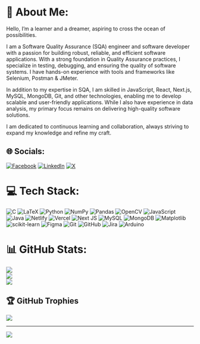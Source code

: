 # 💫 About Me:
Hello, I’m a learner and a dreamer, aspiring to cross the ocean of possibilities.

I am a Software Quality Assurance (SQA) engineer and software developer with a passion for building robust, reliable, and efficient software applications. With a strong foundation in Quality Assurance practices, I specialize in testing, debugging, and ensuring the quality of software systems. I have hands-on experience with tools and frameworks like Selenium, Postman & JMeter.

In addition to my expertise in SQA, I am skilled in JavaScript, React, Next.js, MySQL, MongoDB, Git, and other technologies, enabling me to develop scalable and user-friendly applications. While I also have experience in data analysis, my primary focus remains on delivering high-quality software solutions.

I am dedicated to continuous learning and collaboration, always striving to expand my knowledge and refine my craft.


## 🌐 Socials:
[![Facebook](https://img.shields.io/badge/Facebook-%231877F2.svg?logo=Facebook&logoColor=white)](https://facebook.com/greatrifatt) [![LinkedIn](https://img.shields.io/badge/LinkedIn-%230077B5.svg?logo=linkedin&logoColor=white)](https://linkedin.com/in/greatrifat) [![X](https://img.shields.io/badge/X-black.svg?logo=X&logoColor=white)](https://x.com/greatrifat) 

# 💻 Tech Stack:
![C](https://img.shields.io/badge/c-%2300599C.svg?style=for-the-badge&logo=c&logoColor=white) ![LaTeX](https://img.shields.io/badge/latex-%23008080.svg?style=for-the-badge&logo=latex&logoColor=white) ![Python](https://img.shields.io/badge/python-3670A0?style=for-the-badge&logo=python&logoColor=ffdd54) ![NumPy](https://img.shields.io/badge/numpy-%23013243.svg?style=for-the-badge&logo=numpy&logoColor=white) ![Pandas](https://img.shields.io/badge/pandas-%23150458.svg?style=for-the-badge&logo=pandas&logoColor=white) ![OpenCV](https://img.shields.io/badge/opencv-%23white.svg?style=for-the-badge&logo=opencv&logoColor=white) ![JavaScript](https://img.shields.io/badge/javascript-%23323330.svg?style=for-the-badge&logo=javascript&logoColor=%23F7DF1E) ![Java](https://img.shields.io/badge/java-%23ED8B00.svg?style=for-the-badge&logo=openjdk&logoColor=white) ![Netlify](https://img.shields.io/badge/netlify-%23000000.svg?style=for-the-badge&logo=netlify&logoColor=#00C7B7) ![Vercel](https://img.shields.io/badge/vercel-%23000000.svg?style=for-the-badge&logo=vercel&logoColor=white) ![Next JS](https://img.shields.io/badge/Next-black?style=for-the-badge&logo=next.js&logoColor=white) ![MySQL](https://img.shields.io/badge/mysql-4479A1.svg?style=for-the-badge&logo=mysql&logoColor=white) ![MongoDB](https://img.shields.io/badge/MongoDB-%234ea94b.svg?style=for-the-badge&logo=mongodb&logoColor=white) ![Matplotlib](https://img.shields.io/badge/Matplotlib-%23ffffff.svg?style=for-the-badge&logo=Matplotlib&logoColor=black) ![scikit-learn](https://img.shields.io/badge/scikit--learn-%23F7931E.svg?style=for-the-badge&logo=scikit-learn&logoColor=white) ![Figma](https://img.shields.io/badge/figma-%23F24E1E.svg?style=for-the-badge&logo=figma&logoColor=white) ![Git](https://img.shields.io/badge/git-%23F05033.svg?style=for-the-badge&logo=git&logoColor=white) ![GitHub](https://img.shields.io/badge/github-%23121011.svg?style=for-the-badge&logo=github&logoColor=white) ![Jira](https://img.shields.io/badge/jira-%230A0FFF.svg?style=for-the-badge&logo=jira&logoColor=white) ![Arduino](https://img.shields.io/badge/-Arduino-00979D?style=for-the-badge&logo=Arduino&logoColor=white)
# 📊 GitHub Stats:
![](https://github-readme-stats.vercel.app/api?username=greatrifat&theme=transparent&hide_border=true&include_all_commits=true&count_private=true)<br/>
![](https://github-readme-streak-stats.herokuapp.com/?user=greatrifat&theme=transparent&hide_border=true)<br/>
![](https://github-readme-stats.vercel.app/api/top-langs/?username=greatrifat&theme=transparent&hide_border=true&include_all_commits=true&count_private=true&layout=compact)

## 🏆 GitHub Trophies
![](https://github-profile-trophy.vercel.app/?username=greatrifat&theme=dark&no-frame=true&no-bg=true&margin-w=4)

---
[![](https://visitcount.itsvg.in/api?id=greatrifat&icon=0&color=0)](https://visitcount.itsvg.in)

<!-- Proudly created with GPRM ( https://gprm.itsvg.in ) -->
